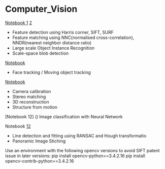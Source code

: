 # Computer_Vision

[Notebook 1](https://github.com/SirongHuang/Computer_Vision/blob/master/exercise4/exercise4.ipynb) [2](https://github.com/SirongHuang/Computer_Vision/blob/master/exercise4/exercise4.ipynb)
- Feature detection using Harris corner, SIFT, SURF
- Feature matching using NNC(normalised cross-correlation), NNDR(nearest neighbor distance ratio)
- Large scale Object Instance Recognition 
- Scale-space blob detection

[Notebook](8)
- Face tracking / Moving object tracking

[Notebook](9,10,11)
- Camera calibration
- Stereo matching
- 3D reconstruction
- Structure from motion

[Notebook 12] ()
Image classification with Neural Network

Notebook [1](https://github.com/SirongHuang/Computer_Vision/blob/master/exercise5/Exercise5.ipynb)[2](https://github.com/SirongHuang/Computer_Vision/blob/master/exercise6/exercise6.ipynb)
- Line detection and fitting using RANSAC and Hough transformatio
- Panoramic Image Stiching

Use an environment with the following opencv versions to avoid SIFT patent issue in later versions:
pip install opencv-python==3.4.2.16
pip install opencv-contrib-python==3.4.2.16
